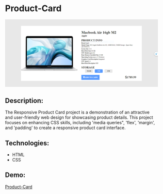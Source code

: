 # Product-Card
![Product-Card](./img/Ekran%20Alıntısı.PNG)

## Description:
The Responsive Product Card project is a demonstration of an attractive and user-friendly web design for showcasing product details. This project focuses on enhancing CSS skills, including 'media queries", 'flex', 'margin', and 'padding' to create a responsive product card interface.

## Technologies:
- HTML
- CSS

## Demo:
[Product-Card](https://meryemsenturk.github.io/Project07-Product-Card/)